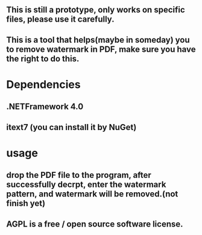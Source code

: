 ## This is still a prototype, only works on specific files, please  use it carefully.
## This is a tool that helps(maybe in someday) you to remove watermark in PDF, make sure you have the right to do this.

# Dependencies
## .NETFramework 4.0
## itext7 (you can install it by NuGet)

# usage
## drop the PDF file to the program, after successfully decrpt, enter the watermark pattern, and watermark will be removed.(not finish yet)

## AGPL is a free / open source software license.
